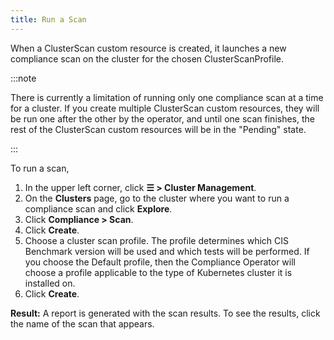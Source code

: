```yaml
---
title: Run a Scan
---
```


<head>
  <link rel="canonical" href="https://ranchermanager.docs.rancher.com/how-to-guides/advanced-user-guides/compliance-scan-guides/run-a-scan"/>
</head>

When a ClusterScan custom resource is created, it launches a new compliance scan on the cluster for the chosen ClusterScanProfile.

:::note

There is currently a limitation of running only one compliance scan at a time for a cluster. If you create multiple ClusterScan custom resources, they will be run one after the other by the operator, and until one scan finishes, the rest of the ClusterScan custom resources will be in the "Pending" state.

:::

To run a scan,

1. In the upper left corner, click **☰ > Cluster Management**.
1. On the **Clusters** page, go to the cluster where you want to run a compliance scan and click **Explore**.
1. Click **Compliance > Scan**.
1. Click **Create**.
1. Choose a cluster scan profile. The profile determines which CIS Benchmark version will be used and which tests will be performed. If you choose the Default profile, then the Compliance Operator will choose a profile applicable to the type of Kubernetes cluster it is installed on.
1. Click **Create**.

**Result:** A report is generated with the scan results. To see the results, click the name of the scan that appears.
